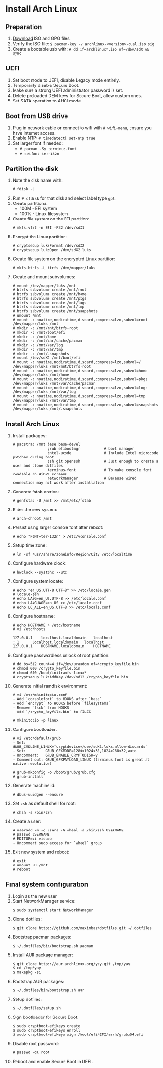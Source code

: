 # Install Arch Linux

## Preparation

1. [Download](https://archlinux.org/download/) ISO and GPG files
2. Verify the ISO file: `$ pacman-key -v archlinux-<version>-dual.iso.sig`
3. Create a bootable usb with: `# dd if=archlinux*.iso of=/dev/sdX && sync`

## UEFI

1. Set boot mode to UEFI, disable Legacy mode entirely.
2. Temporarily disable Secure Boot.
3. Make sure a strong UEFI administrator password is set.
4. Delete preloaded OEM keys for Secure Boot, allow custom ones.
5. Set SATA operation to AHCI mode.

## Boot from USB drive

1. Plug in network cable or connect to wifi with `# wifi-menu`, ensure you have internet access.
2. Enable NTP: `# timedatectl set-ntp true`
3. Set larger font if needed:
   * `# pacman -Sy terminus-font`
   * `# setfont ter-132n`

## Partition the disk

1. Note the disk name with:
   ```
   # fdisk -l
   ```
2. Run `# cfdisk` for that disk and select label type `gpt`.
3. Create partitions:
   * 100M - EFI system
   * 100% - Linux filesystem
4. Create file system on the EFI partition:
   ```
   # mkfs.vfat -n EFI -F32 /dev/sdX1
   ```
5. Encrypt the Linux partition:
   ```
   # cryptsetup luksFormat /dev/sdX2
   # cryptsetup luksOpen /dev/sdX2 luks
   ```
6. Create file system on the encrypted Linux partition:
   ```
   # mkfs.btrfs -L btrfs /dev/mapper/luks
   ```
7. Create and mount subvolumes:
   ```
   # mount /dev/mapper/luks /mnt
   # btrfs subvolume create /mnt/root
   # btrfs subvolume create /mnt/home
   # btrfs subvolume create /mnt/pkgs
   # btrfs subvolume create /mnt/logs
   # btrfs subvolume create /mnt/tmp
   # btrfs subvolume create /mnt/snapshots
   # umount /mnt
   # mount -o noatime,nodiratime,discard,compress=lzo,subvol=root /dev/mapper/luks /mnt
   # mkdir -p /mnt/mnt/btrfs-root
   # mkdir -p /mnt/boot/efi
   # mkdir -p /mnt/home
   # mkdir -p /mnt/var/cache/pacman
   # mkdir -p /mnt/var/log
   # mkdir -p /mnt/var/tmp
   # mkdir -p /mnt/.snapshots
   # mount /dev/sdX1 /mnt/boot/efi
   # mount -o noatime,nodiratime,discard,compress=lzo,subvol=/ /dev/mapper/luks /mnt/mnt/btrfs-root
   # mount -o noatime,nodiratime,discard,compress=lzo,subvol=home /dev/mapper/luks /mnt/home
   # mount -o noatime,nodiratime,discard,compress=lzo,subvol=pkgs /dev/mapper/luks /mnt/var/cache/pacman
   # mount -o noatime,nodiratime,discard,compress=lzo,subvol=logs /dev/mapper/luks /mnt/var/log
   # mount -o noatime,nodiratime,discard,compress=lzo,subvol=tmp /dev/mapper/luks /mnt/var/tmp
   # mount -o noatime,nodiratime,discard,compress=lzo,subvol=snapshots /dev/mapper/luks /mnt/.snapshots
   ```

## Install Arch Linux

1. Install packages:
   ```
   # pacstrap /mnt base base-devel
                   grub efibootmgr           # boot manager
                   intel-ucode               # Include Intel microcode patches during boot
                   zsh git openssh           # Just enough to create a user and clone dotfiles
                   terminus-font             # To make console font readable on HiDPI screens
                   networkmanager            # Because wired connection may not work after installation
   ```
2. Generate fstab entries:
   ```
   # genfstab -U /mnt >> /mnt/etc/fstab
   ```
3. Enter the new system:
   ```
   # arch-chroot /mnt
   ```
4. Persist using larger console font after reboot:
   ```
   # echo "FONT=ter-132n" > /etc/vconsole.conf
   ```
5. Setup time zone:
   ```
   # ln -sf /usr/share/zoneinfo/Region/City /etc/localtime
   ```
6. Configure hardware clock:
   ```
   # hwclock --systohc --utc
   ```
7. Configure system locate:
   ```
   # echo "en_US.UTF-8 UTF-8" >> /etc/locale.gen
   # locale-gen
   # echo LANG=en_US.UTF-8 >> /etc/locale.conf
   # echo LANGUAGE=en_US >> /etc/locale.conf
   # echo LC_ALL=en_US.UTF-8 >> /etc/locale.conf
   ```
8. Configure hostname:

   ```
   # echo HOSTNAME > /etc/hostname
   # vi /etc/hosts

   127.0.0.1	localhost.localdomain	localhost
   ::1	 	localhost.localdomain	localhost
   127.0.0.1	HOSTNAME.localdomain	HOSTNAME
   ```

9. Configure passwordless unlock of root partition:
   ```
   # dd bs=512 count=4 if=/dev/urandom of=/crypto_keyfile.bin
   # chmod 000 /crypto_keyfile.bin
   # chmod 600 /boot/initramfs-linux*
   # cryptsetup luksAddKey /dev/sdX2 /crypto_keyfile.bin
   ```
10. Generate initial ramdisk environment:

    ```
    # vi /etc/mkinitcpio.conf
    - Add `consolefont` to HOOKS after `base`
    - Add `encrypt` to HOOKS before `filesystems`
    - Remove `fsck` from HOOKS
    - Add `/crypto_keyfile.bin` to FILES

    # mkinitcpio -p linux
    ```

11. Configure bootloader:

    ```
    # vi /etc/default/grub
    - Set:         GRUB_CMDLINE_LINUX="cryptdevice=/dev/sdX2:luks:allow-discards"
    - Set:         GRUB_GFXMODE=1280x1024x32,1024x768x32,auto
    - Uncomment:   GRUB_ENABLE_CRYPTODISK=y
    - Comment out: GRUB_GFXPAYLOAD_LINUX (terminus font is great at native resolution)

    # grub-mkconfig -o /boot/grub/grub.cfg
    # grub-install
    ```

12. Generate machine id:
    ```
    # dbus-uuidgen --ensure
    ```
13. Set `zsh` as default shell for root:
    ```
    # chsh -s /bin/zsh
    ```
14. Create a user:
    ```
    # useradd -m -g users -G wheel -s /bin/zsh USERNAME
    # passwd USERNAME
    # EDITOR=vi visudo
    - Uncomment sudo access for `wheel` group
    ```
15. Exit new system and reboot:
    ```
    # exit
    # umount -R /mnt
    # reboot
    ```

## Final system configuration

1. Login as the new user
2. Start NetworkManager service:
   ```
   $ sudo systemctl start NetworkManager
   ```
3. Clone dotfiles:
   ```
   $ git clone https://github.com/maximbaz/dotfiles.git ~/.dotfiles
   ```
4. Bootstrap pacman packages:
   ```
   $ ~/.dotfiles/bin/bootstrap.sh pacman
   ```
5. Install AUR package manager:
   ```
   $ git clone https://aur.archlinux.org/yay.git /tmp/yay
   $ cd /tmp/yay
   $ makepkg -si
   ```
6. Bootstrap AUR packages:
   ```
   $ ~/.dotfies/bin/bootstrap.sh aur
   ```
7. Setup dotfiles:
   ```
   $ ~/.dotfiles/setup.sh
   ```
8. Sign bootloader for Secure Boot:
   ```
   $ sudo cryptboot-efikeys create
   $ sudo cryptboot-efikeys enroll
   $ sudo cryptboot-efikeys sign /boot/efi/EFI/arch/grubx64.efi
   ```
9. Disable root password:
   ```
   # passwd -dl root
   ```
10. Reboot and enable Secure Boot in UEFI.

